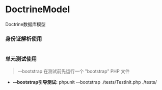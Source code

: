 # DoctrineModel
Doctrine数据库模型

### 身份证解析使用

```php

```

### 单元测试使用
> --bootstrap 在测试前先运行一个 "bootstrap" PHP 文件
* **--bootstrap引导测试:** phpunit --bootstrap ./tests/TestInit.php ./tests/